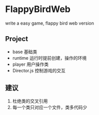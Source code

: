 # FlappyBirdWeb
write a easy game, flappy bird web version

## Project
- base 基础类
- runtime 运行时提前创建，操作的环境
- player 用户操作类
- Director.js 控制游戏的交互

## 建议
1. 杜绝类的交叉引用
2. 每一个类只对应一个文件，类多代码少